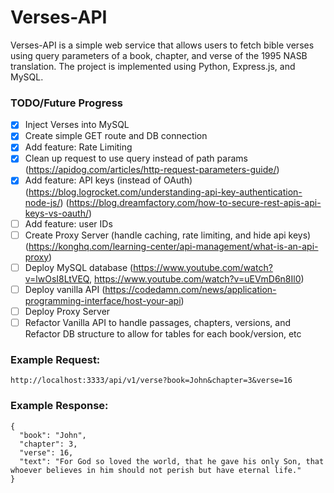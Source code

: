 # Verses-API

Verses-API is a simple web service that allows users to fetch bible verses using
query parameters of a book, chapter, and verse of the 1995 NASB translation.
The project is implemented using Python, Express.js, and MySQL.

### TODO/Future Progress

- [x] Inject Verses into MySQL
- [x] Create simple GET route and DB connection
- [x] Add feature: Rate Limiting
- [x] Clean up request to use query instead of path params (https://apidog.com/articles/http-request-parameters-guide/)
- [x] Add feature: API keys (instead of OAuth)
      (https://blog.logrocket.com/understanding-api-key-authentication-node-js/)
      (https://blog.dreamfactory.com/how-to-secure-rest-apis-api-keys-vs-oauth/)
- [ ] Add feature: user IDs
- [ ] Create Proxy Server (handle caching, rate limiting, and hide api keys) (https://konghq.com/learning-center/api-management/what-is-an-api-proxy)
- [ ] Deploy MySQL database (https://www.youtube.com/watch?v=lwOsI8LtVEQ, https://www.youtube.com/watch?v=uEVmD6n8Il0)
- [ ] Deploy vanilla API (https://codedamn.com/news/application-programming-interface/host-your-api)
- [ ] Deploy Proxy Server
- [ ] Refactor Vanilla API to handle passages, chapters, versions, and Refactor DB structure to allow for tables for each book/version, etc

### Example Request:

```
http://localhost:3333/api/v1/verse?book=John&chapter=3&verse=16
```

### Example Response:

```
{
  "book": "John",
  "chapter": 3,
  "verse": 16,
  "text": "For God so loved the world, that he gave his only Son, that whoever believes in him should not perish but have eternal life."
}
```
